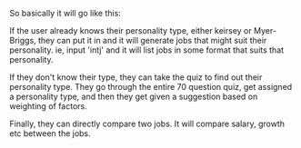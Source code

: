So basically it will go like this:

If the user already knows their personality type, either keirsey or Myer-Briggs, they can put it in and it will generate
jobs that might suit their personality. ie, input 'intj' and it will list jobs in some format that suits that personality.

If they don't know their type, they can take the quiz to find out their personality type. They go through the entire 70 question quiz, get assigned a personality type, and then they get given a suggestion based on weighting of factors. 

Finally, they can directly compare two jobs. It will compare salary, growth etc between the jobs.